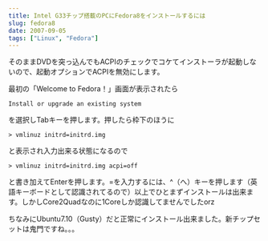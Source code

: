 ```yaml
---
title: Intel G33チップ搭載のPCにFedora8をインストールするには
slug: fedora8
date: 2007-09-05
tags: ["Linux", "Fedora"]
---
```


そのままDVDを突っ込んでもACPIのチェックでコケてインストーラが起動しないので、起動オプションでACPIを無効にします。

最初の「Welcome to Fedora！」画面が表示されたら

```
Install or upgrade an existing system
```

を選択しTabキーを押します。押したら枠下のほうに

```
> vmlinuz initrd=initrd.img
```

と表示され入力出来る状態になるので

```
> vmlinuz initrd=initrd.img acpi=off
```

と書き加えてEnterを押します。=を入力するには、^（へ）キーを押します（英語キーボードとして認識されてるので）以上でひとまずインストールは出来ます。しかしCore2Quadなのに1Coreしか認識してませんでしたorz

ちなみにUbuntu7.10（Gusty）だと正常にインストール出来ました。新チップセットは鬼門ですね。。。

